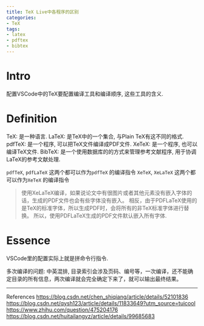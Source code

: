 ```yaml
---
title: TeX Live中各程序的区别
categories:
- TeX
tags:
- latex
- pdftex
- bibtex
---
```


# Intro

配置VSCode中的TeX要配置编译工具和编译顺序, 这些工具的含义.

<!--more-->

# Definition

TeX: 是一种语言.
LaTeX: 是TeX中的一个集合, 与Plain TeX有这不同的格式.
pdfTeX: 是一个程序, 可以把TeX文件编译成PDF文件.
XeTeX: 是一个程序, 也可以编译TeX文件.
BibTeX: 是一个使用数据库的的方式来管理参考文献程序, 用于协调LaTeX的参考文献处理.

`pdfTeX`, `pdfLaTeX` 这两个都可以作为`pdfTeX` 的编译指令
`XeTeX`, `XeLaTeX` 这两个都可以作为`XeTeX` 的编译指令

> 使用XeLaTeX编译，如果说论文中有很图片或者其他元素没有嵌入字体的话，生成的PDF文件也会有些字体没有嵌入。
> 相反，由于PDFLaTeX使用的是TeX的标准字体，所以生成PDF时，会将所有的非TeX标准字体进行替换。
> 所以，使用PDFLaTeX生成的PDF文件默认嵌入所有字体.

# Essence

VSCode里的配置实际上就是拼命令行指令.

多次编译的问题: 中英混排, 目录索引会涉及页码、编号等，一次编译，还不能确定目录的所有信息，两次编译就会完全确定下来了，就可以输出最终结果。



----
References
https://blog.csdn.net/chen_shiqiang/article/details/52101836
https://blog.csdn.net/qysh123/article/details/11833649?utm_source=tuicool
https://www.zhihu.com/question/475204176
https://blog.csdn.net/huitailangyz/article/details/99685683